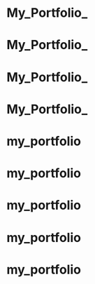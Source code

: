 # My_Portfolio_
# My_Portfolio_
# My_Portfolio_
# My_Portfolio_
# my_portfolio
# my_portfolio
# my_portfolio
# my_portfolio
# my_portfolio
